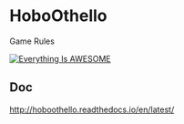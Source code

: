 # HoboOthello

Game Rules

[![Everything Is AWESOME](http://img.youtube.com/vi/Ol3Id7xYsY4/0.jpg)](https://www.youtube.com/watch?v=Ol3Id7xYsY4 "Game Rules")

## Doc
http://hoboothello.readthedocs.io/en/latest/
